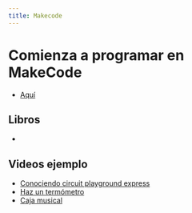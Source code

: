 ```yaml
---
title: Makecode
---
```

# Comienza a programar en MakeCode
* [Aquí](https://makecode.adafruit.com/)

## Libros      
* 

## Videos ejemplo
* [Conociendo circuit playground express](https://www.youtube.com/watch?v=i4Bijnff0Ko)
* [Haz un termómetro](https://www.youtube.com/watch?v=JFSegDhs46E&t=283s)
* [Caja musical](https://www.youtube.com/watch?v=UkJmkTCQVrw)
